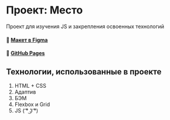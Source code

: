 # Проект: Место
Проект для изучения JS и закрепления освоенных технологий

#### :link: [Макет в Figma](https://www.figma.com/file/2cn9N9jSkmxD84oJik7xL7/JavaScript.-Sprint-4?node-id=0%3A1)
#### :link: [GitHub Pages](https://dmitryzhur.github.io/mesto/index.html)

## Технологии, использованные в проекте
1. HTML + CSS
2. Адаптив
3. БЭМ
4. Flexbox и Grid
5. JS ( ͡° ͜ʖ ͡°)
